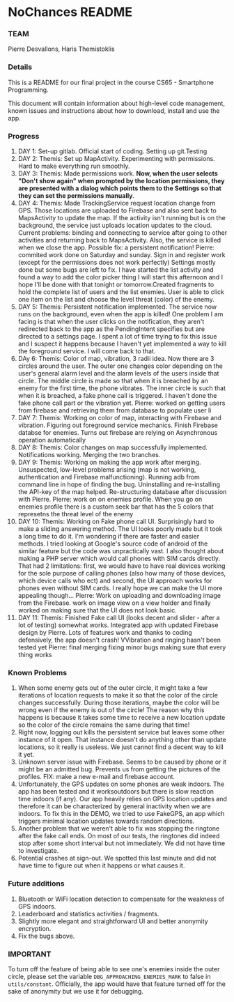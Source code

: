 # NoChances README

### TEAM
Pierre Desvallons, Haris Themistoklis

### Details
This is a README for our final project in the course CS65 - Smartphone Programming.

This document will contain information about high-level code management, known issues and instructions about how to download, install and use the app.

### Progress
1. DAY 1: Set-up gitlab. Official start of coding. Setting up git.Testing
2. DAY 2: Themis: Set up MapActivity. Experimenting with permissions. Hard to make everything run smoothly.
3. DAY 3: Themis: Made permissions work. **Now, when the user selects "Don't show again" when prompted by the location permissions, they are presented with a dialog which points them to the Settings so that they can set the permissions manually**.
4. DAY 4: Themis: Made TrackingService request location change from GPS. Those locations are uploaded to Firebase and also sent back to MapsActivity to update the map. If the activity isn't running but is on the background, the service just uploads location updates to the cloud. Current problems: binding and connecting to service after going to other activities and returning back to MapsActivity. Also, the service is killed when we close the app. Possible fix: a persistent notification! Pierre: commited work done on Saturday and sunday. Sign in and register work (except for the permissions does not work perfectly) Settings mostly done but some bugs are left to fix. I have started the list activity and found a way to add the color picker thing I will start this afternoon and I hope I'll be done with that tonight or tomorrow.Created fragments to hold the complete list of users and the list enemies. User is able to click one item on the list and choose the level threat (color) of the enemy.
5. DAY 5: Themis: Persistent notification implemented. The service now runs on the background, even when the app is killed! One problem I am facing is that when the user clicks on the notification, they aren't redirected back to the app as the PendingIntent specifies but are directed to a settings page. I spent a lot of time trying to fix this issue and I suspect it happens because I haven't yet implemented a way to kill the foreground service. I will come back to that. 
6. DAy 6: Themis: Color of map, vibration, 3 radii idea. Now there are 3 circles around the user. The outer one changes color depending on the user's general alarm level and the alarm levels of the users inside that circle. The middle circle is made so that when it is breached by an enemy for the first time, the phone vibrates. The inner circle is such that when it is breached, a fake phone call is triggered. I haven't done the fake phone call part or the vibration yet. Pierre: worked on getting users from firebase and retrieving them from database to populate user li
7. DAY 7: Themis: Working on color of map, interacting with Firebase and vibration. Figuring out foreground service mechanics. Finish Firebase databse for enemies. Turns out firebase are relying on Asynchronous operation automatically
8. DAY 8: Themis: Color changes on map successfully implemented. Notifications working. Merging the two branches.
9. DAY 9: Themis: Working on making the app work after merging. Unsuspected, low-level problems arising (map is not working, authentication and Firebase malfunctioning). Running adb from command line in hope of finding the bug. Uninstalling and re-installing the API-key of the map helped. Re-structuring database after discussion with Pierre. Pierre: work on on enemies profile. When you go on enemies profile there is a custom seek bar that has the 5 colors that represetns the threat level of the enemy
10. DAY 10: Themis: Working on Fake phone call UI. Surprisingly hard to make a sliding answering method. The UI looks poorly made but it took a long time to do it. I'm wondering if there are faster and easier methods. I tried looking at Google's source code of android of the similar feature but the code was unpractically vast. I also thought about making a PHP server which would call phones with SIM cards directly. That had 2 limitations: first, we would have to have real devices working for the sole purpose of calling phones (also how many of those devices, which device calls who ect) and second, the UI approach works for phones even without SIM cards. I really hope we can make the UI more appealing though... Pierre: Work on uploading and downloading image from the Firebase. work on image view on a view holder and finally worked on making sure that the UI does not look basic.
11. DAY 11: Themis: Finished Fake call UI (looks decent and slider - after a lot of testing) somewhat works. Integrated app with updated Firebase design by Pierre. Lots of features work and thanks to coding defensively, the app doesn't crash! VVibration and ringing hasn't been tested yet Pierre: final merging fixing minor bugs making sure that every thing works


### Known Problems
1. When some enemy gets out of the outer circle, it might take a few iterations of location requests to make it so that the color of the circle changes successfully. During those iterations, maybe the color will be wrong even if the enemy is out of the circle! The reason why this happens is because it takes some time to receive a new location update so the color of the circle remains the same during that time!
2. Right now, logging out kills the persistent service but leaves some other instance of it open. That instance doesn't do anything other than update locations, so it really is useless. We just cannot find a decent way to kill it yet.
3. Unknown server issue with Firebase. Seems to be caused by phone or it might be an admitted bug. Prevents us from getting the pictures of the profiles. FIX: make a new e-mail and firebase account.
4. Unfortunately, the GPS updates on some phones are weak indoors. The app has been tested and it worksoutdoors but there is slow reaction time indoors (if any). Our app heavily relies on GPS location updates and therefore it can be characterized by general inactivity when we are indoors. To fix this in the DEMO, we tried to use FakeGPS, an app which triggers minimal location updates towards random directions.
5. Another problem that we weren't able to fix was stopping the ringtone after the fake call ends. On most of our tests, the ringtones did indeed stop after some short interval but not immediately. We did not have time to investigate.
6. Potential crashes at sign-out. We spotted this last minute and did not have time to figure out when it happens or what causes it.


### Future additions
1. Bluetooth or WiFi location detection to compensate for the weakness of GPS indoors.
2. Leaderboard and statistics activities / fragments.
3. Slightly more elegant and straightforward UI and better anonymity encryption.
4. Fix the bugs above.

### IMPORTANT
To turn off the feature of being able to see one's enemies inside the outer circle, please set the variable ``DBG_APPROACHING_ENEMIES_MARK`` to false in ``utils/constant``. Officially, the app would have that feature turned off for the sake of anonymity but we use it for debugging.
